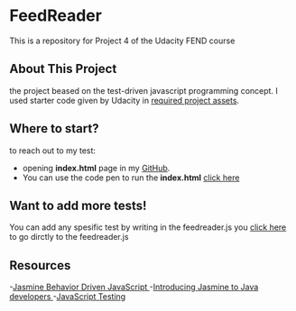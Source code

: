 # FeedReader
This is a repository for Project 4 of the Udacity FEND course

## About This Project
the project beased on the test-driven javascript programming concept. I used starter code given by Udacity  in [ required project assets](https://github.com/udacity/frontend-nanodegree-feedreader).

## Where to start?
 to reach out to my test:
- opening **index.html** page in my [GitHub](https://github.com/RehabMadkhali/FeedReader-/blob/master/index.html ).
- You can use the code pen to run the  **index.html**  [click here]( https://codepen.io/)

## Want to add more tests!
You can add any spesific test by writing in the feedreader.js you [click here](https://github.com/RehabMadkhali/FeedReader-/blob/master/jasmine/spec/feedreader.js) to go dirctly to the feedreader.js


## Resources
-[Jasmine Behavior Driven JavaScript ](https://jasmine.github.io/)
-[Introducing Jasmine to Java developers ](https://www.codesandnotes.be/2014/11/19/introducing-jasmine-to-java-developers/)
-[JavaScript Testing](https://www.udacity.com/course/ud549)


